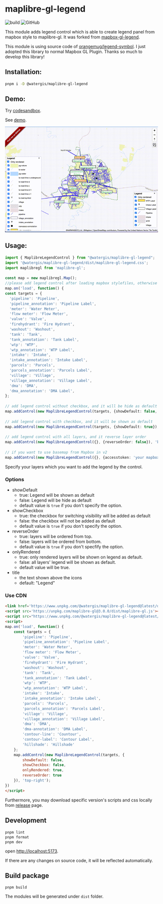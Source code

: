 # maplibre-gl-legend
![build](https://github.com/watergis/maplibre-gl-export/workflows/build/badge.svg)
![GitHub](https://img.shields.io/github/license/watergis/maplibre-gl-legend)

This module adds legend control which is able to create legend panel from mapbox style to maplibre-gl. It was forked from [mapbox-gl-legend](https://github.com/watergis/mapbox-gl-legend).

This module is using source code of [orangemug/legend-symbol](https://github.com/orangemug/legend-symbol). I just adopted this library to normal Mapbox GL Plugin. Thanks so much to develop this library!

## Installation:

```bash
pnpm i -D @watergis/maplibre-gl-legend
```

## Demo:

Try [codesandbox](https://codesandbox.io/s/mapbox-gl-legend-0x6f0).

See [demo](https://watergis.github.io/maplibre-gl-legend/#12/-1.08551/35.87063).

![demo.gif](./demo.gif)

## Usage:

```ts
import { MaplibreLegendControl } from "@watergis/maplibre-gl-legend";
import '@watergis/maplibre-gl-legend/dist/maplibre-gl-legend.css';
import maplibregl from 'maplibre-gl';

const map = new maplibregl.Map();
//please add legend control after loading mapbox stylefiles, otherwise it causes errors...
map.on('load', function() {
const targets = {
  'pipeline': 'Pipeline',
  'pipeline_annotation': 'Pipeline Label', 
  'meter': 'Water Meter',
  'flow meter': 'Flow Meter', 
  'valve': 'Valve', 
  'firehydrant': 'Fire Hydrant', 
  'washout': 'Washout',
  'tank': 'Tank', 
  'tank_annotation': 'Tank Label', 
  'wtp': 'WTP', 
  'wtp_annotation': 'WTP Label', 
  'intake': 'Intake', 
  'intake_annotation': 'Intake Label', 
  'parcels': 'Parcels', 
  'parcels_annotation': 'Parcels Label', 
  'village': 'Village', 
  'village_annotation': 'Village Label', 
  'dma': 'DMA',
  'dma_annotation': 'DMA Label', 
};

// add legend control without checkbox, and it will be hide as default
map.addControl(new MaplibreLegendControl(targets, {showDefault: false, showCheckbox: false, onlyRendered: false }), 'top-right');

// add legend control with checkbox, and it will be shown as default
map.addControl(new MaplibreLegendControl(targets, {showDefault: true}), 'bottom-right');

// add legend control with all layers, and it reverse layer order
map.addControl(new MaplibreLegendControl({}, {reverseOrder: false}), 'bottom-left');

// if you want to use basemap from Mapbox in v2
map.addControl(new MaplibreLegendControl({}, {accesstoken: 'your mapbox accesstoken'}));
```

Specify your layers which you want to add the legend by the control.

### Options
- showDefault
  - true: Legend will be shown as default
  - false: Legend will be hide as default
  - default value is `true` if you don't specify the option.
- showCheckbox
  - true: the checkbox for switching visibility will be added as default
  - false: the checkbox will not be added as default
  - default value is `true` if you don't specify the option.
- reverseOrder
  - true: layers will be ordered from top. 
  - false: layers will be ordered from bottom. 
  - default value is `true` if you don't specfify the option.
- onlyRendered
  - true: only rendered layers will be shown on legend as default. 
  - false: all layers' legend will be shown as default. 
  - default value will be true.
- title
  - the text shown above the icons
  - default: "Legend"

### Use CDN

```html
<link href='https://www.unpkg.com/@watergis/maplibre-gl-legend@latest/dist/maplibre-gl-legend.css' rel='stylesheet' />
<script src='https://unpkg.com/maplibre-gl@3.0.0/dist/maplibre-gl.js'></script>
<script src="https://www.unpkg.com/@watergis/maplibre-gl-legend@latest/dist/maplibre-gl-legend.umd.js"></script>
<script>
map.on('load', function() {
    const targets = {
        'pipeline': 'Pipeline',
        'pipeline_annotation': 'Pipeline Label', 
        'meter': 'Water Meter',
        'flow meter': 'Flow Meter', 
        'valve': 'Valve', 
        'firehydrant': 'Fire Hydrant', 
        'washout': 'Washout',
        'tank': 'Tank', 
        'tank_annotation': 'Tank Label', 
        'wtp': 'WTP', 
        'wtp_annotation': 'WTP Label', 
        'intake': 'Intake', 
        'intake_annotation': 'Intake Label', 
        'parcels': 'Parcels', 
        'parcels_annotation': 'Parcels Label', 
        'village': 'Village', 
        'village_annotation': 'Village Label', 
        'dma': 'DMA',
        'dma-annotation': 'DMA Label', 
        'contour-line': 'Countour',
        'contour-label': 'Contour Label',
        'hillshade': 'Hillshade'
    };
    map.addControl(new MaplibreLegendControl(targets, {
        showDefault: false, 
        showCheckbox: false, 
        onlyRendered: true,
        reverseOrder: true
    }), 'top-right');
})
</script>
```

Furthermore, you may download specific version's scripts and css locally from [release](https://github.com/watergis/mapbox-gl-legend/releases) page.

## Development

```
pnpm lint
pnpm format
pnpm dev
```

open [http://localhost:5173](http://localhost:5173).

If there are any changes on source code, it will be reflected automatically.

## Build package

```
pnpm build
```

The modules will be generated under `dist` folder.
